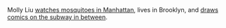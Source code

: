 Molly Liu <a href="https://mozliu.github.io/science">watches mosquitoes in Manhattan</a>, lives in Brooklyn, and <a href="https://mozliu.github.io/comics">draws comics on the subway in between</a>.
